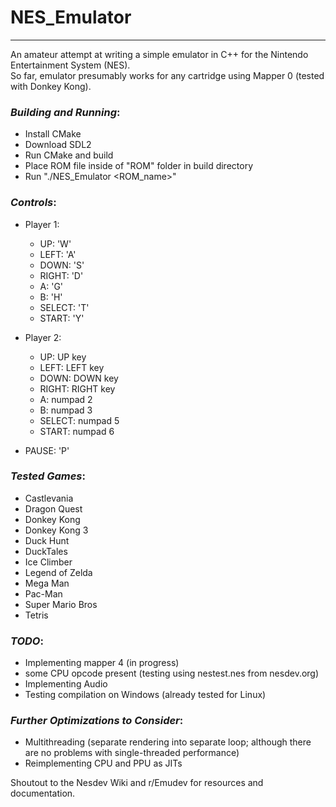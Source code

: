# NES_Emulator  
---
An amateur attempt at writing a simple emulator in C++ for the Nintendo Entertainment System (NES).  
So far, emulator presumably works for any cartridge using Mapper 0 (tested with Donkey Kong).
  
### *Building and Running*:
* Install CMake
* Download SDL2
* Run CMake and build
* Place ROM file inside of "ROM" folder in build directory
* Run "./NES_Emulator <ROM_name\>"
  
### *Controls*:

* Player 1:
    * UP: 'W'
    * LEFT: 'A'
    * DOWN: 'S'
    * RIGHT: 'D'
    * A: 'G'
    * B: 'H'
    * SELECT: 'T'
    * START: 'Y'

* Player 2:
    * UP: UP key
    * LEFT: LEFT key
    * DOWN: DOWN key
    * RIGHT: RIGHT key
    * A: numpad 2
    * B: numpad 3
    * SELECT: numpad 5
    * START: numpad 6  

* PAUSE: 'P'
  

### *Tested Games*:
* Castlevania
* Dragon Quest
* Donkey Kong
* Donkey Kong 3
* Duck Hunt
* DuckTales
* Ice Climber
* Legend of Zelda
* Mega Man
* Pac-Man
* Super Mario Bros
* Tetris

### *TODO*:

* Implementing mapper 4 (in progress)  
* some CPU opcode  present (testing using nestest.nes from nesdev.org)
* Implementing Audio  
* Testing compilation on Windows (already tested for Linux)  
  
### *Further Optimizations to Consider*:

* Multithreading (separate rendering into separate loop; although there are no problems with single-threaded performance)  
* Reimplementing CPU and PPU as JITs  
  
Shoutout to the Nesdev Wiki and r/Emudev for resources and documentation.

